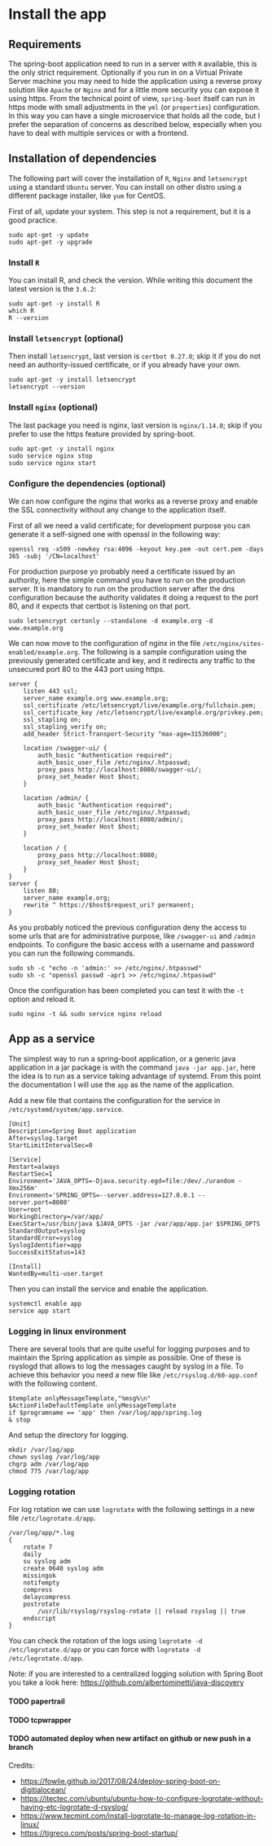 
# Install the app

## Requirements

The spring-boot application need to run in a server with `R` available, this is the only strict requirement. Optionally if you run in on a Virtual Private Server machine you may need to hide the application using a reverse proxy solution like `Apache` or `Nginx` and for a little more security you can expose it using https. From the technical point of view, `spring-boot` itself can run in https mode with small adjustments in the `yml` (or `properties`) configuration. In this way you can have a single microservice that holds all the code, but I prefer the separation of concerns as described below, especially when you have to deal with multiple services or with a frontend.

## Installation of dependencies

The following part will cover the installation of `R`, `Nginx` and `letsencrypt` using a standard `Ubuntu` server. You can install on other distro using a different package installer, like `yum` for CentOS.

First of all, update your system. This step is not a requirement, but it is a good practice.

```
sudo apt-get -y update
sudo apt-get -y upgrade
```

### Install `R`

You can install R, and check the version. While writing this document the latest version is the `3.6.2`:

```
sudo apt-get -y install R
which R
R --version
```

### Install `letsencrypt` (optional)

Then install `letsencrypt`, last version is `certbot 0.27.0`; skip it if you do not need an authority-issued certificate, or if you already have your own.

```
sudo apt-get -y install letsencrypt
letsencrypt --version
```

### Install `nginx` (optional)

The last package you need is nginx, last version is `nginx/1.14.0`; skip if you prefer to use the https feature provided by spring-boot.

```
sudo apt-get -y install nginx
sudo service nginx stop
sudo service nginx start
```

### Configure the dependencies (optional)

We can now configure the nginx that works as a reverse proxy and enable the SSL connectivity without any change to the application itself.

First of all we need a valid certificate; for development purpose you can generate it a self-signed one with openssl in the following way:

```
openssl req -x509 -newkey rsa:4096 -keyout key.pem -out cert.pem -days 365 -subj '/CN=localhost'
```

For production purpose yo probably need a certificate issued by an authority, here the simple command you have to run on the production server. It is mandatory to run on the production server after the dns configuration because the authority validates it doing a request to the port 80, and it expects that certbot is listening on that port.

```
sudo letsencrypt certonly --standalone -d example.org -d www.example.org
```

We can now move to the configuration of nginx in the file `/etc/nginx/sites-enabled/example.org`. The following is a sample configuration using the previously generated certificate and key, and it redirects any traffic to the unsecured port 80 to the 443 port using https.

```
server {
    listen 443 ssl;
    server_name example.org www.example.org;
    ssl_certificate /etc/letsencrypt/live/example.org/fullchain.pem;
    ssl_certificate_key /etc/letsencrypt/live/example.org/privkey.pem;
    ssl_stapling on;
    ssl_stapling_verify on;
    add_header Strict-Transport-Security "max-age=31536000";
    
    location /swagger-ui/ {
        auth_basic "Authentication required";
        auth_basic_user_file /etc/nginx/.htpasswd;
        proxy_pass http://localhost:8080/swagger-ui/;
        proxy_set_header Host $host;
    }
	
    location /admin/ {
        auth_basic "Authentication required";
        auth_basic_user_file /etc/nginx/.htpasswd;
        proxy_pass http://localhost:8080/admin/;
        proxy_set_header Host $host;
    }
    
    location / {
        proxy_pass http://localhost:8080;
        proxy_set_header Host $host;
    }
}
server {
    listen 80;
    server_name example.org;
    rewrite ^ https://$host$request_uri? permanent;
}
```

As you probably noticed the previous configuration deny the access to some urls that are for administrative purpose, like `/swagger-ui` and `/admin` endpoints. To configure the basic access with a username and password you can run the following commands.

```
sudo sh -c "echo -n 'admin:' >> /etc/nginx/.htpasswd"
sudo sh -c "openssl passwd -apr1 >> /etc/nginx/.htpasswd"
```

Once the configuration has been completed you can test it with the `-t` option and reload it.

```
sudo nginx -t && sudo service nginx reload
```

## App as a service

The simplest way to run a spring-boot application, or a generic java application in a jar package is with the command `java -jar app.jar`, here the idea is to run as a service taking advantage of systemd. From this point the documentation I will use the `app` as the name of the application.

Add a new file that contains the configuration for the service in `/etc/systemd/system/app.service`.

```
[Unit]
Description=Spring Boot application
After=syslog.target
StartLimitIntervalSec=0

[Service]
Restart=always
RestartSec=1
Environment='JAVA_OPTS=-Djava.security.egd=file:/dev/./urandom -Xmx256m'
Environment='SPRING_OPTS=--server.address=127.0.0.1 --server.port=8080'
User=root
WorkingDirectory=/var/app/
ExecStart=/usr/bin/java $JAVA_OPTS -jar /var/app/app.jar $SPRING_OPTS
StandardOutput=syslog
StandardError=syslog
SyslogIdentifier=app
SuccessExitStatus=143

[Install]
WantedBy=multi-user.target
```

Then you can install the service and enable the application.

```
systemctl enable app
service app start
```

### Logging in linux environment

There are several tools that are quite useful for logging purposes and to maintain the Spring application as simple as possible. One of these is rsyslogd that allows to log the messages caught by syslog in a file. To achieve this behavior you need a new file like `/etc/rsyslog.d/60-app.conf` with the following content.

```
$template onlyMessageTemplate,"%msg%\n"
$ActionFileDefaultTemplate onlyMessageTemplate
if $programname == 'app' then /var/log/app/spring.log
& stop
```

And setup the directory for logging.

```
mkdir /var/log/app
chown syslog /var/log/app
chgrp adm /var/log/app
chmod 775 /var/log/app
```

### Logging rotation

For log rotation we can use `logrotate` with the following settings in a new file `/etc/logrotate.d/app`.

```
/var/log/app/*.log
{
    rotate 7
    daily
    su syslog adm
    create 0640 syslog adm 
    missingok
    notifempty
    compress
    delaycompress
    postrotate
        /usr/lib/rsyslog/rsyslog-rotate || reload rsyslog || true
    endscript
}
```

You can check the rotation of the logs using `logrotate -d /etc/logrotate.d/app` or you can force with `logrotate -d /etc/logrotate.d/app`.

Note: if you are interested to a centralized logging solution with Spring Boot you take a look here: https://github.com/albertominetti/java-discovery

#### TODO papertrail
#### TODO tcpwrapper
#### TODO automated deploy when new artifact on github or new push in a branch

Credits:
* https://fowlie.github.io/2017/08/24/deploy-spring-boot-on-digitialocean/
* https://itectec.com/ubuntu/ubuntu-how-to-configure-logrotate-without-having-etc-logrotate-d-rsyslog/
* https://www.tecmint.com/install-logrotate-to-manage-log-rotation-in-linux/
* https://tjgreco.com/posts/spring-boot-startup/




